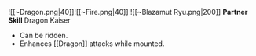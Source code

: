 
![[~Dragon.png|40]]![[~Fire.png|40]]
![[~Blazamut Ryu.png|200]]
**Partner Skill**
Dragon Kaiser
- Can be ridden.
- Enhances [[Dragon]] attacks while mounted.